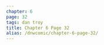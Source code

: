 ```yaml
---
chapter: 6
page: 32
tags: dan troy
title: Chapter 6 Page 32
alias: /dnwcomic/chapter-6-page-32/
---
```

